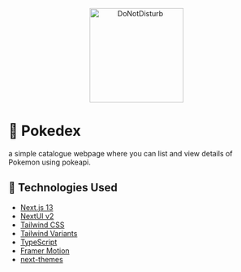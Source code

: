 <p align="center">
    <img alt="DoNotDisturb" src="https://cdn.icon-icons.com/icons2/851/PNG/512/Pokedex_tool_icon-icons.com_67529.png" width="185"/>
</p>

# 🦮 Pokedex

a simple catalogue webpage where you can list and view details of Pokemon using pokeapi.

## 🚀 Technologies Used

- [Next.js 13](https://nextjs.org/docs/getting-started)
- [NextUI v2](https://nextui.org/)
- [Tailwind CSS](https://tailwindcss.com/)
- [Tailwind Variants](https://tailwind-variants.org)
- [TypeScript](https://www.typescriptlang.org/)
- [Framer Motion](https://www.framer.com/motion/)
- [next-themes](https://github.com/pacocoursey/next-themes)
